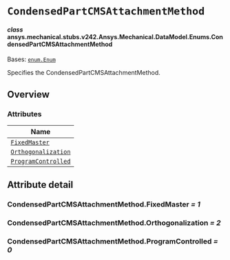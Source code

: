# `CondensedPartCMSAttachmentMethod`



#### *class* ansys.mechanical.stubs.v242.Ansys.Mechanical.DataModel.Enums.CondensedPartCMSAttachmentMethod

Bases: [`enum.Enum`](https://docs.python.org/3/library/enum.html#enum.Enum)

Specifies the CondensedPartCMSAttachmentMethod.

<!-- !! processed by numpydoc !! -->

<a id="overview"></a>

## Overview

### Attributes

| Name |
| ---------------------------------------------------------------------------- |
| [`FixedMaster`](#CondensedPartCMSAttachmentMethod.FixedMaster) |
| [`Orthogonalization`](#CondensedPartCMSAttachmentMethod.Orthogonalization) |
| [`ProgramControlled`](#CondensedPartCMSAttachmentMethod.ProgramControlled) |

<a id="attribute-detail"></a>

## Attribute detail

<a id="CondensedPartCMSAttachmentMethod.FixedMaster"></a>

### CondensedPartCMSAttachmentMethod.FixedMaster *= 1*

<a id="CondensedPartCMSAttachmentMethod.Orthogonalization"></a>

### CondensedPartCMSAttachmentMethod.Orthogonalization *= 2*

<a id="CondensedPartCMSAttachmentMethod.ProgramControlled"></a>

### CondensedPartCMSAttachmentMethod.ProgramControlled *= 0*


